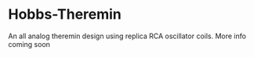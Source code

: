 # Hobbs-Theremin
An all analog theremin design using replica RCA oscillator coils.  More info coming soon

